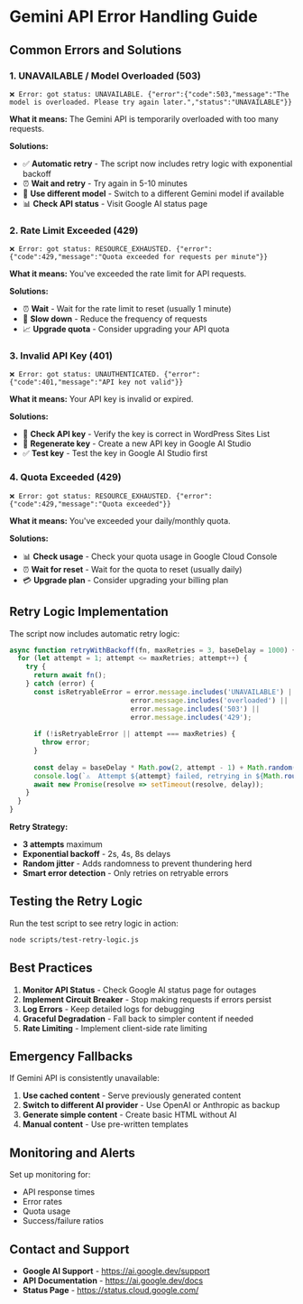 # Gemini API Error Handling Guide

## Common Errors and Solutions

### 1. **UNAVAILABLE / Model Overloaded (503)**
```
❌ Error: got status: UNAVAILABLE. {"error":{"code":503,"message":"The model is overloaded. Please try again later.","status":"UNAVAILABLE"}}
```

**What it means:** The Gemini API is temporarily overloaded with too many requests.

**Solutions:**
- ✅ **Automatic retry** - The script now includes retry logic with exponential backoff
- ⏰ **Wait and retry** - Try again in 5-10 minutes
- 🔄 **Use different model** - Switch to a different Gemini model if available
- 📊 **Check API status** - Visit Google AI status page

### 2. **Rate Limit Exceeded (429)**
```
❌ Error: got status: RESOURCE_EXHAUSTED. {"error":{"code":429,"message":"Quota exceeded for requests per minute"}}
```

**What it means:** You've exceeded the rate limit for API requests.

**Solutions:**
- ⏰ **Wait** - Wait for the rate limit to reset (usually 1 minute)
- 🐌 **Slow down** - Reduce the frequency of requests
- 📈 **Upgrade quota** - Consider upgrading your API quota

### 3. **Invalid API Key (401)**
```
❌ Error: got status: UNAUTHENTICATED. {"error":{"code":401,"message":"API key not valid"}}
```

**What it means:** Your API key is invalid or expired.

**Solutions:**
- 🔑 **Check API key** - Verify the key is correct in WordPress Sites List
- 🔄 **Regenerate key** - Create a new API key in Google AI Studio
- ✅ **Test key** - Test the key in Google AI Studio first

### 4. **Quota Exceeded (429)**
```
❌ Error: got status: RESOURCE_EXHAUSTED. {"error":{"code":429,"message":"Quota exceeded"}}
```

**What it means:** You've exceeded your daily/monthly quota.

**Solutions:**
- 📊 **Check usage** - Check your quota usage in Google Cloud Console
- ⏰ **Wait for reset** - Wait for the quota to reset (usually daily)
- 💳 **Upgrade plan** - Consider upgrading your billing plan

## Retry Logic Implementation

The script now includes automatic retry logic:

```javascript
async function retryWithBackoff(fn, maxRetries = 3, baseDelay = 1000) {
  for (let attempt = 1; attempt <= maxRetries; attempt++) {
    try {
      return await fn();
    } catch (error) {
      const isRetryableError = error.message.includes('UNAVAILABLE') || 
                              error.message.includes('overloaded') ||
                              error.message.includes('503') ||
                              error.message.includes('429');
      
      if (!isRetryableError || attempt === maxRetries) {
        throw error;
      }
      
      const delay = baseDelay * Math.pow(2, attempt - 1) + Math.random() * 1000;
      console.log(`⚠️  Attempt ${attempt} failed, retrying in ${Math.round(delay)}ms...`);
      await new Promise(resolve => setTimeout(resolve, delay));
    }
  }
}
```

**Retry Strategy:**
- **3 attempts** maximum
- **Exponential backoff** - 2s, 4s, 8s delays
- **Random jitter** - Adds randomness to prevent thundering herd
- **Smart error detection** - Only retries on retryable errors

## Testing the Retry Logic

Run the test script to see retry logic in action:

```bash
node scripts/test-retry-logic.js
```

## Best Practices

1. **Monitor API Status** - Check Google AI status page for outages
2. **Implement Circuit Breaker** - Stop making requests if errors persist
3. **Log Errors** - Keep detailed logs for debugging
4. **Graceful Degradation** - Fall back to simpler content if needed
5. **Rate Limiting** - Implement client-side rate limiting

## Emergency Fallbacks

If Gemini API is consistently unavailable:

1. **Use cached content** - Serve previously generated content
2. **Switch to different AI provider** - Use OpenAI or Anthropic as backup
3. **Generate simple content** - Create basic HTML without AI
4. **Manual content** - Use pre-written templates

## Monitoring and Alerts

Set up monitoring for:
- API response times
- Error rates
- Quota usage
- Success/failure ratios

## Contact and Support

- **Google AI Support** - https://ai.google.dev/support
- **API Documentation** - https://ai.google.dev/docs
- **Status Page** - https://status.cloud.google.com/
